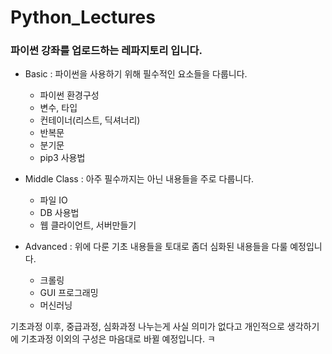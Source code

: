 # Python_Lectures

### 파이썬 강좌를 업로드하는 레파지토리 입니다. 

- Basic : 파이썬을 사용하기 위해 필수적인 요소들을 다룹니다. 
    - 파이썬 환경구성
    - 변수, 타입
    - 컨테이너(리스트, 딕셔너리)
    - 반복문 
    - 분기문
    - pip3 사용법

- Middle Class : 아주 필수까지는 아닌 내용들을 주로 다룹니다. 
    - 파일 IO
    - DB 사용법 
    - 웹 클라이언트, 서버만들기

- Advanced : 위에 다룬 기초 내용들을 토대로 좀더 심화된 내용들을 다룰 예정입니다. 
    - 크롤링
    - GUI 프로그래밍 
    - 머신러닝
    
    
기초과정 이후, 중급과정, 심화과정 나누는게 사실 의미가 없다고 개인적으로 생각하기에
기초과정 이외의 구성은 마음대로 바뀔 예정입니다. ㅋ 